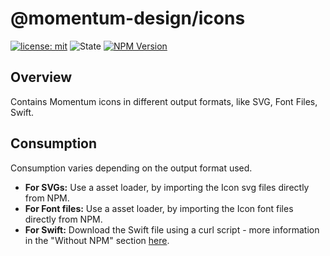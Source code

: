 # @momentum-design/icons

[![license: mit](https://img.shields.io/badge/License-MIT-blueviolet?style=flat-square)](https://github.com/momentum-design/momentum-design/blob/main/LICENSE) ![State](https://img.shields.io/badge/State-Stable-limegreen?style=flat-square) [![NPM Version](https://img.shields.io/npm/v/%40momentum-design%2Ficons)](https://www.npmjs.com/package/@momentum-design/icons)

## Overview

Contains Momentum icons in different output formats, like SVG, Font Files, Swift.

## Consumption

Consumption varies depending on the output format used.

- **For SVGs:** Use a asset loader, by importing the Icon svg files directly from NPM.
- **For Font files:** Use a asset loader, by importing the Icon font files directly from NPM.
- **For Swift:** Download the Swift file using a curl script - more information in the "Without NPM" section [here](https://github.com/momentum-design/momentum-design/blob/main/CONSUMPTION.md#without-npm).
